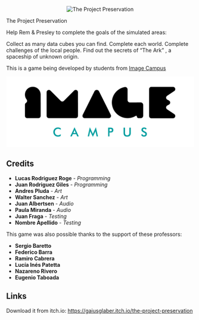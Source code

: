 <p align="center">
<img src="logo.png" alt="The Project Preservation"/>
</p>

The Project Preservation

Help Rem & Presley to complete the goals of the simulated areas: 

Collect as many data cubes you can find.
Complete each world.
Complete challenges of the local people.
Find out the secrets of “The Ark” , a spaceship of unknown origin.

This is a game being developed by students from <a href="https://www.imagecampus.edu.ar/">Image Campus</a>

<p align="center">
  <a href="https://www.imagecampus.edu.ar/">
    <img src="logo-image-campus.png" alt="Image Campus"/>
  </a> 
</p>


## Credits

- **Lucas Rodriguez Roge** - *Programming*
- **Juan Rodriguez Giles** - *Programming*
- **Andres Pluda** - *Art*
- **Walter Sanchez** - *Art*
- **Juan Albertsen** - *Audio*
- **Paula Miranda** - *Audio*
- **Juan Fraga** - *Testing*
- **Nombre Apellido** - *Testing*


This game was also possible thanks to the support of these professors:

- **Sergio Baretto**
- **Federico Barra**
- **Ramiro Cabrera**
- **Lucía Inés Patetta**
- **Nazareno Rivero**
- **Eugenio Taboada**



## Links

Download it from itch.io: https://gaiusglaber.itch.io/the-project-preservation
